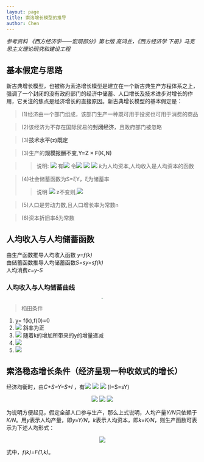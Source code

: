 ```yaml
---
layout: page
title: 索洛增长模型的推导
author: Chen
---
```

*参考资料 《西方经济学——宏观部分》第七版 高鸿业，《西方经济学 下册》马克思主义理论研究和建设工程*

## 基本假定与思路
新古典增长模型，也被称为索洛增长模型是建立在一个新古典生产方程体系之上，强调了一个封闭的没有政府部门的经济中储蓄、人口增长及技术进步对增长的作用，它关注的焦点是经济增长的直接原因。新古典增长模型的基本假定是：
> (1)经济由一个部门组成，该部门生产一种既可用于投资也可用于消费的商品

> (2)该经济为不存在国际贸易的**封闭经济**，且政府部门被忽略

> (3)**技术水平(z)既定**

> (3)生产的**规模报酬不变**,**Y=Z × F(K,N)**

>>说明: 
>> <img src="http://latex.codecogs.com/gif.latex?Y=Z\cdot F(K,N)"> 
>> 有<img src="http://latex.codecogs.com/gif.latex?aY=Z\cdot F(aK,aN)"> 令<img src="http://latex.codecogs.com/gif.latex?a=\frac{1}{N}"> 
>> <img src="http://latex.codecogs.com/gif.latex?Y\cdot \frac{1}{N}=Z\cdot F(K\cdot \frac{1}{N},N\cdot \frac{1}{N})"> 
>> <img src="http://latex.codecogs.com/gif.latex?y=z\cdot f(k,1)=zf(k)"> *k*为人均资本,人均收入是人均资本的函数

> (4)社会储蓄函数为S=ξY，ξ为储蓄率
>> 说明
>> <img src="http://latex.codecogs.com/gif.latex?s=\xi \cdot y=\xi \cdot zf(k)"> 
>> z不变则,<img src="http://latex.codecogs.com/gif.latex?\xi \cdot zf(k)=\xi \cdot f(k)"> 

>(5)人口是劳动力数,且人口增长率为常数n

>(6)资本折旧率δ为常数

## 人均收入与人均储蓄函数
由生产函数推导人均收入函数 *y=f(k)*<br>
由储蓄函数推导人均储蓄函数*S=sy=sf(k)*<br>
人均消费*c=y-S*<br>

### 人均收入与人均储蓄曲线

<center>
    <img src="http://chenxiaolong2019.github.io/ed/document/image/geogebra-export.png" style="zoom:20%"> 
</center>

> 稻田条件<br>
1. y= f(k),f(0)=0 
2. <img src="http://latex.codecogs.com/gif.latex?f\dot (k)>0"> 斜率为正
3. <img src="http://latex.codecogs.com/gif.latex?f\ddot (k)<0"> 随着k的增加所带来的y的增量递减
4. <img src="http://latex.codecogs.com/gif.latex?\lim_{k \to 0}{f\dot (k)=\infty }"> 
5. <img src="http://latex.codecogs.com/gif.latex?\lim_{k \to \infty}{f\dot (k)=0 }"> 

## 索洛稳态增长条件（经济呈现一种收敛式的增长）
经济均衡时，由*C+S=Y=S+I* ，有<img src="http://latex.codecogs.com/gif.latex?I=S"> 
<img src="http://latex.codecogs.com/gif.latex?I=\Delta K+\delta K"> 
<img src="http://latex.codecogs.com/gif.latex?\Delta K=I=\delta K=sY-\delta K"> (I=S=sY)

<center>
    <img src="http://latex.codecogs.com/gif.latex?\frac{\Delta K}{N}=s\dot frac{Y}{N}-\delta \cdot frac{K}{N}=sy-\delta k"> 
    <img src="http://latex.codecogs.com/gif.latex?k\dot =\frac{K}{N}\dot =K\dot -N\dot =\frac{\delta K}{N}-frac{\delta N}{N}"> 
    <img src="http://latex.codecogs.com/gif.latex?\frac{\delta K}{N}=\frac{\delta k}{k}\cdot \frac{K}{N}+n\cdot \frac{K}{N}=\Delta k+nk"> 
</center>

为说明方便起见，假定全部人口参与生产，那么上式说明，人均产量*Y/N*只依赖于*K/N*。用*y*表示人均产量，即*y=Y/N*，*k*表示人均资本，即*k=K/N*，则生产函数可表示为下述人均形式：

<center>
   <img src="http://latex.codecogs.com/gif.latex?y=f(k)"> 
</center>

式中，*f(k)=F(1,k)*。

